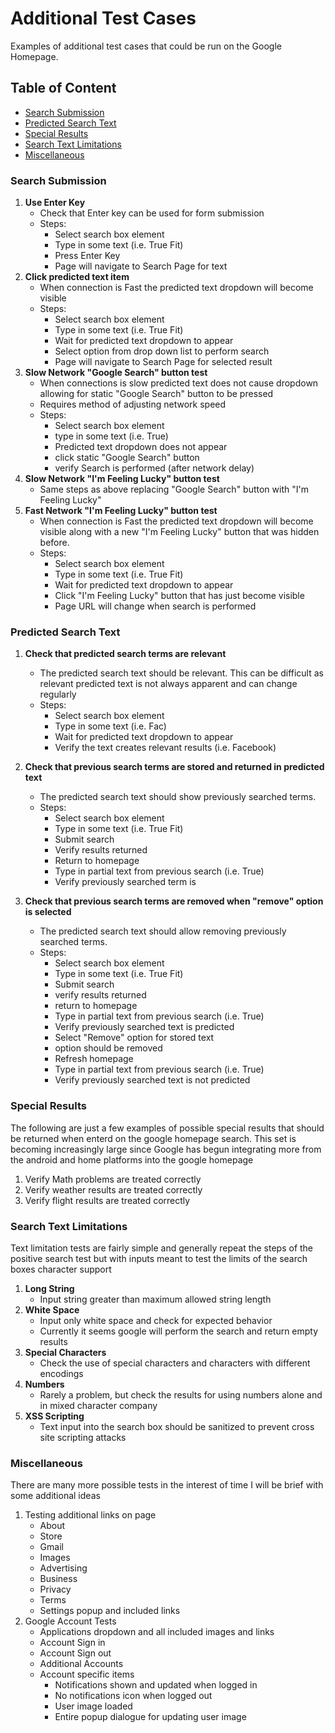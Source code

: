 # Additional Test Cases

Examples of additional test cases that could be run on the Google Homepage.

## Table of Content

- [Search Submission](#search_submission)
- [Predicted Search Text](#predicted_search_text)
- [Special Results](#specia_results)
- [Search Text Limitations](#search_text_limitations)
- [Miscellaneous](#miscellaneous)


### Search Submission

1. **Use Enter Key**
    - Check that Enter key can be used for form submission 
    - Steps:
        - Select search box element
        - Type in some text (i.e. True Fit)
        - Press Enter Key
        - Page will navigate to Search Page for text
2. **Click predicted text item**
    - When connection is Fast the predicted text dropdown will become visible 
    - Steps:
        - Select search box element
        - Type in some text (i.e. True Fit)
        - Wait for predicted text dropdown to appear
        - Select option from drop down list to perform search
        - Page will navigate to Search Page for selected result
3. **Slow Network "Google Search" button test**
    - When connections is slow predicted text does not cause dropdown 
    allowing for static "Google Search" button to be pressed
    - Requires method of adjusting network speed
    - Steps:
        - Select search box element
        - type in some text (i.e. True)
        - Predicted text dropdown does not appear
        - click static "Google Search" button
        - verify Search is performed (after network delay)
4. **Slow Network "I'm Feeling Lucky" button test**
    - Same steps as above replacing "Google Search" button with "I'm Feeling Lucky"
5. **Fast Network "I'm Feeling Lucky" button test**
    - When connection is Fast the predicted text dropdown will become visible 
    along with a new "I'm Feeling Lucky" button that was hidden before.
    - Steps:
        - Select search box element
        - Type in some text (i.e. True Fit)
        - Wait for predicted text dropdown to appear
        - Click "I'm Feeling Lucky" button that has just become visible
        - Page URL will change when search is performed

### Predicted Search Text

1. **Check that predicted search terms are relevant**
    - The predicted search text should be relevant.
     This can be difficult as relevant predicted text is not always 
     apparent and can change regularly
    - Steps:
        - Select search box element
        - Type in some text (i.e. Fac)
        - Wait for predicted text dropdown to appear
        - Verify the text creates relevant results (i.e. Facebook)
        
2. **Check that previous search terms are stored and returned in predicted text**
    - The predicted search text should show previously searched terms.
    - Steps:
        - Select search box element
        - Type in some text (i.e. True Fit)
        - Submit search
        - Verify results returned
        - Return to homepage
        - Type in partial text from previous search (i.e. True)
        - Verify previously searched term is 
       
3. **Check that previous search terms are removed when "remove" option is selected**
    - The predicted search text should allow removing previously searched terms.
    - Steps:
        - Select search box element
        - Type in some text (i.e. True Fit)
        - Submit search
        - verify results returned
        - return to homepage
        - Type in partial text from previous search (i.e. True)
        - Verify previously searched text is predicted
        - Select "Remove" option for stored text
        - option should be removed
        - Refresh homepage
        - Type in partial text from previous search (i.e. True)
        - Verify previously searched text is not predicted        
        
### Special Results

The following are just a few examples of possible special results
that should be returned when enterd on the google homepage search. 
This set is becoming increasingly large since Google has begun integrating 
more from the android and home platforms into the google homepage

1. Verify Math problems are treated correctly
2. Verify weather results are treated correctly
3. Verify flight results are treated correctly

### Search Text Limitations

Text limitation tests are fairly simple and generally repeat 
the steps of the positive search test but with inputs meant to 
test the limits of the search boxes character support

1. **Long String**
    - Input string greater than maximum allowed string length
2. **White Space**
    - Input only white space and check for expected behavior
    - Currently it seems google will perform the search and return empty results
3. **Special Characters**
    - Check the use of special characters and characters with different encodings
4. **Numbers**
    - Rarely a problem, but check the results for using numbers alone and in mixed character company
5. **XSS Scripting**
    - Text input into the search box should be sanitized to prevent cross site scripting attacks

### Miscellaneous

There are many more possible tests in the interest of time 
I will be brief with some additional ideas

1. Testing additional links on page
    - About
    - Store
    - Gmail
    - Images
    - Advertising
    - Business
    - Privacy
    - Terms
    - Settings popup and included links
2. Google Account Tests
    - Applications dropdown and all included images and links
    - Account Sign in
    - Account Sign out
    - Additional Accounts
    - Account specific items
        - Notifications shown and updated when logged in
        - No notifications icon when logged out
        - User image loaded
        - Entire popup dialogue for updating user image
        
    